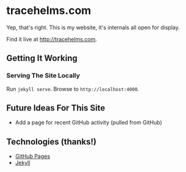 # tracehelms.com
Yep, that's right. This is my website, it's internals all open for display.

Find it live at <http://tracehelms.com>.

## Getting It Working

### Serving The Site Locally
Run `jekyll serve`. Browse to `http://localhost:4000`.

## Future Ideas For This Site
* Add a page for recent GitHub activity (pulled from GitHub)

## Technologies (thanks!)

* [GitHub Pages](https://pages.github.com/)
* [Jekyll](http://jekyllrb.com)

